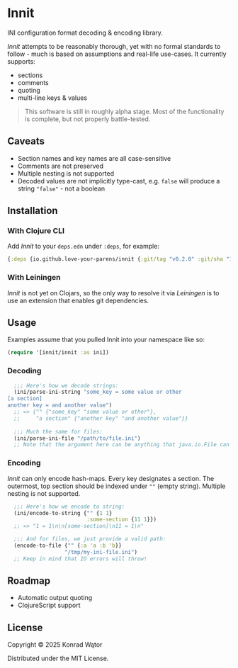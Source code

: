 # Innit

INI configuration format decoding & encoding library.

*Innit* attempts to be reasonably thorough, yet with no formal standards to follow - much is based on assumptions and real-life use-cases. It currently supports:

- sections
- comments
- quoting
- multi-line keys & values

> This software is still in roughly alpha stage. Most of the functionality is complete, but not properly battle-tested.

## Caveats

- Section names and key names are all case-sensitive
- Comments are not preserved
- Multiple nesting is not supported
- Decoded values are not implicitly type-cast, e.g. `false` will produce a string `"false"` - not a boolean 


## Installation

### With Clojure CLI

Add *Innit* to your `deps.edn` under `:deps`, for example:

``` clojure
{:deps {io.github.love-your-parens/innit {:git/tag "v0.2.0" :git/sha "15e9fe0"}}}
```

### With Leiningen

*Innit* is not yet on Clojars, so the only way to resolve it via *Leiningen* is to use an extension that enables git dependencies.

## Usage

Examples assume that you pulled Innit into your namespace like so:

``` clojure
(require '[innit/innit :as ini])
```

### Decoding

``` clojure
  ;;; Here's how we decode strings:
  (ini/parse-ini-string "some_key = some value or other
[a section]
another key = and another value")
  ;; => {"" {"some_key" "some value or other"},
  ;;     "a section" {"another key" "and another value"}}
  
  ;;; Much the same for files:
  (ini/parse-ini-file "/path/to/file.ini")
  ;; Note that the argument here can be anything that java.io.File can grok.
```

### Encoding

*Innit* can only encode hash-maps. Every key designates a section. The outermost, top section should be indexed under `""` (empty string). Multiple nesting is not supported.

``` clojure
  ;;; Here's how we encode to string:
  (ini/encode-to-string {"" {1 1}
                         :some-section {11 1}})
  ;; => "1 = 1\n\n[some-section]\n11 = 1\n"

  ;;; And for files, we just provide a valid path:
  (encode-to-file {"" {:a 'a :b 'b}}
                  "/tmp/my-ini-file.ini")
  ;; Keep in mind that IO errors will throw!
```

## Roadmap

- Automatic output quoting
- ClojureScript support

## License

Copyright © 2025 Konrad Wątor

Distributed under the MIT License.
